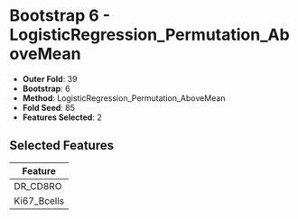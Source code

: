 # Bootstrap 6 - LogisticRegression_Permutation_AboveMean

- **Outer Fold**: 39
- **Bootstrap**: 6
- **Method**: LogisticRegression_Permutation_AboveMean
- **Fold Seed**: 85
- **Features Selected**: 2

## Selected Features

| Feature |
|---------|
| DR_CD8RO |
| Ki67_Bcells |
